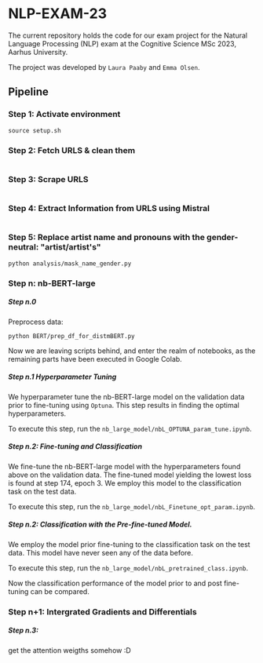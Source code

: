 # NLP-EXAM-23
The current repository holds the code for our exam project for the Natural Language Processing (NLP) exam at the Cognitive Science MSc 2023, Aarhus University. 

The project was developed by `Laura Paaby` and `Emma Olsen`. 

## Pipeline

### Step 1: Activate environment
```
source setup.sh
```

### Step 2: Fetch URLS & clean them
```
```

### Step 3: Scrape URLS
```
```

### Step 4: Extract Information from URLS using Mistral
```
```

### Step 5: Replace artist name and pronouns with the gender-neutral: "artist/artist's"
```
python analysis/mask_name_gender.py
```



### Step n: nb-BERT-large 
 
##### Step n.0 
Preprocess data:
```
python BERT/prep_df_for_distmBERT.py
```

Now we are leaving scripts behind, and enter the realm of notebooks, as the remaining parts have been executed in Google Colab. 

##### Step n.1 Hyperparameter Tuning
We hyperparameter tune the nb-BERT-large model on the validation data prior to fine-tuning using `Optuna`. This step results in finding the optimal hyperparameters.  

To execute this step, run the `nb_large_model/nbL_OPTUNA_param_tune.ipynb`. 

##### Step n.2: Fine-tuning and Classification
We fine-tune the nb-BERT-large model with the hyperparameters found above on the validation data. The fine-tuned model yielding the lowest loss is found at step 174, epoch 3. We employ this model to the classification task on the test data. 

To execute this step, run the `nb_large_model/nbL_Finetune_opt_param.ipynb`. 

##### Step n.2: Classification with the Pre-fine-tuned Model.
We employ the model prior fine-tuning to the classification task on the test data. This model have never seen any of the data before. 

To execute this step, run the `nb_large_model/nbL_pretrained_class.ipynb`. 

Now the classification performance of the model prior to and post fine-tuning can be compared. 

### Step n+1: Intergrated Gradients and Differentials 


##### Step n.3:
get the attention weigths somehow :D 



